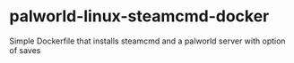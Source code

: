 # palworld-linux-steamcmd-docker
Simple Dockerfile that installs steamcmd and a palworld server with option of saves
